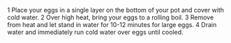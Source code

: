  1 Place your eggs in a single layer on the bottom of your pot and cover with cold water.
 2 Over high heat, bring your eggs to a rolling boil.
 3 Remove from heat and let stand in water for 10-12 minutes for large eggs.
 4 Drain water and immediately run cold water over eggs until cooled.